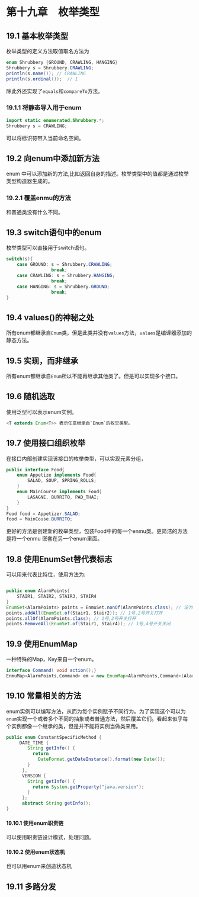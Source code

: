 # 第十九章　枚举类型

## 19.1 基本枚举类型
枚举类型的定义方法取值取名方法为
```java
enum Shrubbery {GROUND, CRAWLING, HANGING}
Shrubbery s = Shrubbery.CRAWLING;
println(s.name()); // CRAWLING
println(s.ordinal());  // 1
```
除此外还实现了`equals`和`compareTo`方法。
### 19.1.1 将静态导入用于enum
```java
import static enumerated.Shrubbery.*;
Shrubbery s = CRAWLING;
```

可以将标识符带入当前命名空间。


## 19.2 向enum中添加新方法

enum 中可以添加新的方法,比如返回自身的描述。枚举类型中的值都是通过枚举类型构造器生成的。

### 19.2.1 覆盖enmu的方法
和普通类没有什么不同。

## 19.3 switch语句中的enum
枚举类型可以直接用于switch语句。

```java
switch(s){
    case GROUND: s = Shrubbery.CRAWLING;
                 break;
    case CRAWLING: s = Shrubbery.HANGING;
                 break;
    case HANGING: s = Shrubbery.GROUND;
                 break;
}
```

## 19.4 values()的神秘之处

所有enum都继承自`Enum`类，但是此类并没有`values`方法，`values`是编译器添加的静态方法。

## 19.5 实现，而非继承
所有enum都继承自`Enum`所以不能再继承其他类了。但是可以实现多个接口。

## 19.6 随机选取
使用泛型可以表示enum实例。
```java
<T extends Enum<T>> 表示任意继承自`Enum`的枚举类型。
```

## 19.7 使用接口组织枚举
在接口内部创建实现该接口的枚举类型，可以实现元素分组，

```java
public interface Food{
    enum Appetize implements Food{
        SALAD, SOUP, SPRING_ROLLS;
    }
    enum MainCourse implements Food{
        LASAGNE, BURRITO, PAD_THAI;
    }
}
Food food = Appetizer.SALAD;
food = MainCouse.BURRITO;
```

更好的方法是创建新的枚举类型，包装Food中的每一个enmu类。更简洁的方法是将一个enmu 嵌套在另一个enum里面。

## 19.8 使用EnumSet替代表标志
可以用来代表比特位，使用方法为:
```java

public enum AlarmPoints{
    STAIR1, STAIR2, STAIR3, STAIR4  
}
EnumSet<AlarmPoints> points = EnmuSet.nonOf(AlarmPoints.class); // 设为空，全0
points.addAll(EnumSet.of(Stair1, Stair2)); // 1号,2号开关打开
points.allOf(AlarmPoints.class); // 1号,2号开关打开
points.RemoveAll(EnumSet.of(Stair1, Stair4)); // 1号,4号开关关闭
```

## 19.9 使用EnumMap
一种特殊的Map，Key来自一个enum。
```java
interface Command( void action();}
EnmuMap<AlarmPoints,Command> em = new EnumMap<AlarmPoints,Command>(AlarmPoints.class);
```

## 19.10 常量相关的方法
enum实例可以编写方法，从而为每个实例赋予不同行为。为了实现这个可以为`enum`实现一个或者多个不同的抽象或者普通方法，然后覆盖它们。看起来似乎每个实例都像一个继承的类，但是并不能将实例当做类来用。
```java
public enum ConstantSpecificMethod {
	 DATE_TIME {
	    String getInfo() {
	      return
	        DateFormat.getDateInstance().format(new Date());
	    }
	  },
	  VERSION {
	    String getInfo() {
	      return System.getProperty("java.version");
	    }
	  };
	  abstract String getInfo();
}
```

#### 19.10.1 使用enum职责链
可以使用职责链设计模式，处理问题。

#### 19.10.2 使用enum状态机
也可以用enum来创造状态机

## 19.11 多路分发



